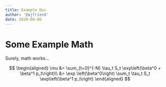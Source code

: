 ```yaml
---
title: Example Doc
author: '@ajfriend'
date: 2020-06-06
---
```


# Some Example Math

Surely, math works...

$$
\begin{aligned}
\mu &= \sum_{t=0}^{-N} \tau_t S_t \exp\left(\beta^0 + \beta^1 p_t\right)\\
&= \exp \left(\beta^0\right) \sum_t \tau_t S_t \exp\left(\beta^1 p_t\right)
\end{aligned}
$$
